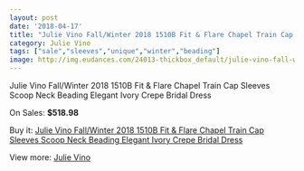 ```yaml
---
layout: post
date: '2018-04-17'
title: "Julie Vino Fall/Winter 2018 1510B Fit & Flare Chapel Train Cap Sleeves Scoop Neck Beading Elegant Ivory Crepe Bridal Dress"
category: Julie Vino
tags: ["sale","sleeves","unique","winter","beading"]
image: http://img.eudances.com/24013-thickbox_default/julie-vino-fall-winter-2018-1510b-fit-flare-chapel-train-cap-sleeves-scoop-neck-beading-elegant-ivory-crepe-bridal-dress.jpg
---
```

Julie Vino Fall/Winter 2018 1510B Fit & Flare Chapel Train Cap Sleeves Scoop Neck Beading Elegant Ivory Crepe Bridal Dress

On Sales: **$518.98**
<a href="https://www.eudances.com/en/julie-vino/8014-julie-vino-fall-winter-2018-1510b-fit-flare-chapel-train-cap-sleeves-scoop-neck-beading-elegant-ivory-crepe-bridal-dress.html"><amp-img layout="responsive" width="600" height="600" src="//img.eudances.com/24013-thickbox_default/julie-vino-fall-winter-2018-1510b-fit-flare-chapel-train-cap-sleeves-scoop-neck-beading-elegant-ivory-crepe-bridal-dress.jpg" alt="Julie Vino Fall/Winter 2018 1510B Fit & Flare Chapel Train Cap Sleeves Scoop Neck Beading Elegant Ivory Crepe Bridal Dress 0" /></a>
<a href="https://www.eudances.com/en/julie-vino/8014-julie-vino-fall-winter-2018-1510b-fit-flare-chapel-train-cap-sleeves-scoop-neck-beading-elegant-ivory-crepe-bridal-dress.html"><amp-img layout="responsive" width="600" height="600" src="//img.eudances.com/24018-thickbox_default/julie-vino-fall-winter-2018-1510b-fit-flare-chapel-train-cap-sleeves-scoop-neck-beading-elegant-ivory-crepe-bridal-dress.jpg" alt="Julie Vino Fall/Winter 2018 1510B Fit & Flare Chapel Train Cap Sleeves Scoop Neck Beading Elegant Ivory Crepe Bridal Dress 1" /></a>
<a href="https://www.eudances.com/en/julie-vino/8014-julie-vino-fall-winter-2018-1510b-fit-flare-chapel-train-cap-sleeves-scoop-neck-beading-elegant-ivory-crepe-bridal-dress.html"><amp-img layout="responsive" width="600" height="600" src="//img.eudances.com/24017-thickbox_default/julie-vino-fall-winter-2018-1510b-fit-flare-chapel-train-cap-sleeves-scoop-neck-beading-elegant-ivory-crepe-bridal-dress.jpg" alt="Julie Vino Fall/Winter 2018 1510B Fit & Flare Chapel Train Cap Sleeves Scoop Neck Beading Elegant Ivory Crepe Bridal Dress 2" /></a>
<a href="https://www.eudances.com/en/julie-vino/8014-julie-vino-fall-winter-2018-1510b-fit-flare-chapel-train-cap-sleeves-scoop-neck-beading-elegant-ivory-crepe-bridal-dress.html"><amp-img layout="responsive" width="600" height="600" src="//img.eudances.com/24016-thickbox_default/julie-vino-fall-winter-2018-1510b-fit-flare-chapel-train-cap-sleeves-scoop-neck-beading-elegant-ivory-crepe-bridal-dress.jpg" alt="Julie Vino Fall/Winter 2018 1510B Fit & Flare Chapel Train Cap Sleeves Scoop Neck Beading Elegant Ivory Crepe Bridal Dress 3" /></a>
<a href="https://www.eudances.com/en/julie-vino/8014-julie-vino-fall-winter-2018-1510b-fit-flare-chapel-train-cap-sleeves-scoop-neck-beading-elegant-ivory-crepe-bridal-dress.html"><amp-img layout="responsive" width="600" height="600" src="//img.eudances.com/24015-thickbox_default/julie-vino-fall-winter-2018-1510b-fit-flare-chapel-train-cap-sleeves-scoop-neck-beading-elegant-ivory-crepe-bridal-dress.jpg" alt="Julie Vino Fall/Winter 2018 1510B Fit & Flare Chapel Train Cap Sleeves Scoop Neck Beading Elegant Ivory Crepe Bridal Dress 4" /></a>
<a href="https://www.eudances.com/en/julie-vino/8014-julie-vino-fall-winter-2018-1510b-fit-flare-chapel-train-cap-sleeves-scoop-neck-beading-elegant-ivory-crepe-bridal-dress.html"><amp-img layout="responsive" width="600" height="600" src="//img.eudances.com/24014-thickbox_default/julie-vino-fall-winter-2018-1510b-fit-flare-chapel-train-cap-sleeves-scoop-neck-beading-elegant-ivory-crepe-bridal-dress.jpg" alt="Julie Vino Fall/Winter 2018 1510B Fit & Flare Chapel Train Cap Sleeves Scoop Neck Beading Elegant Ivory Crepe Bridal Dress 5" /></a>

Buy it: [Julie Vino Fall/Winter 2018 1510B Fit & Flare Chapel Train Cap Sleeves Scoop Neck Beading Elegant Ivory Crepe Bridal Dress](https://www.eudances.com/en/julie-vino/8014-julie-vino-fall-winter-2018-1510b-fit-flare-chapel-train-cap-sleeves-scoop-neck-beading-elegant-ivory-crepe-bridal-dress.html "Julie Vino Fall/Winter 2018 1510B Fit & Flare Chapel Train Cap Sleeves Scoop Neck Beading Elegant Ivory Crepe Bridal Dress")

View more: [Julie Vino](https://www.eudances.com/en/100-julie-vino "Julie Vino")